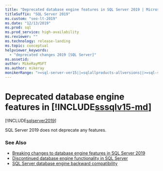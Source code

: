 ```yaml
---
title: "Deprecated database engine features in SQL Server 2019 | Microsoft Docs"
titleSuffix: "SQL Server 2019"
ms.custom: "seo-lt-2019"
ms.date: "12/13/2019"
ms.prod: sql
ms.prod_service: high-availability
ms.reviewer: ""
ms.technology: release-landing
ms.topic: conceptual
helpviewer_keywords: 
  - "deprecated changes 2019 [SQL Server]"
ms.assetid: 
author: MikeRayMSFT
ms.author: mikeray
monikerRange: ">=sql-server-ver15||=sqlallproducts-allversions||>=sql-server-linux-ver15"
---
```


# Deprecated database engine features in [!INCLUDE[sssqlv15-md](../includes/sssqlv15-md.md)]

[!INCLUDE[sqlserver2019](../includes/applies-to-version/sqlserver2019.md)]

SQL Server 2019 does not deprecate any features.

### See Also

- [Breaking changes to database engine features in SQL Server 2019](../database-engine/breaking-changes-to-database-engine-features-in-sql-server-version-15.md)
- [Discontinued database engine functionality in SQL Server](../database-engine/discontinued-database-engine-functionality-in-sql-server.md)
- [SQL Server database engine backward compatibility](../database-engine/sql-server-database-engine-backward-compatibility.md)